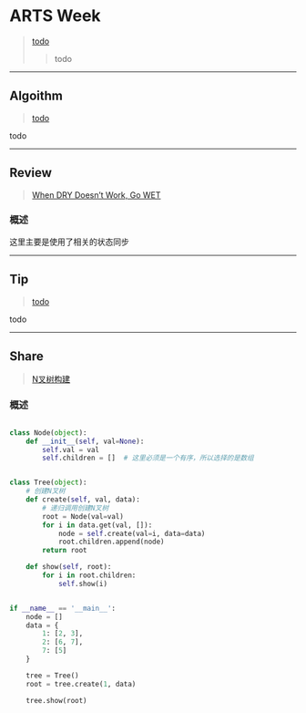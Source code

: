 # ARTS Week 
>[todo](todo)
>> todo

***
## Algoithm
>[todo](todo)

todo

***
## Review
>[When DRY Doesn’t Work, Go WET](https://medium.com/better-programming/when-dry-doesnt-work-go-wet-6befda0444bf)

### 概述
这里主要是使用了相关的状态同步


***
## Tip
>[todo]()

todo


***
## Share
>[N叉树构建](https://github.com/Carmenliukang/ARTS/blob/master/week16.md#share)


### 概述
```python

class Node(object):
    def __init__(self, val=None):
        self.val = val
        self.children = []  # 这里必须是一个有序，所以选择的是数组


class Tree(object):
    # 创建N叉树
    def create(self, val, data):
        # 递归调用创建N叉树
        root = Node(val=val)
        for i in data.get(val, []):
            node = self.create(val=i, data=data)
            root.children.append(node)
        return root

    def show(self, root):
        for i in root.children:
            self.show(i)


if __name__ == '__main__':
    node = []
    data = {
        1: [2, 3],
        2: [6, 7],
        7: [5]
    }

    tree = Tree()
    root = tree.create(1, data)

    tree.show(root)

```  